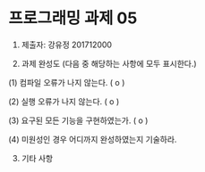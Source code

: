﻿# 프로그래밍 과제 05

1. 제출자:   강유정 201712000

2. 과제 완성도 (다음 중 해당하는 사항에 모두 표시한다.)

(1) 컴파일 오류가 나지 않는다. ( o   )

(2) 실행 오류가 나지 않는다. ( o   )

(3) 요구된 모든 기능을 구현하였는가. (  o   )

(4) 미원성인 경우 어디까지 완성하였는지 기술하라.

3. 기타 사항 
